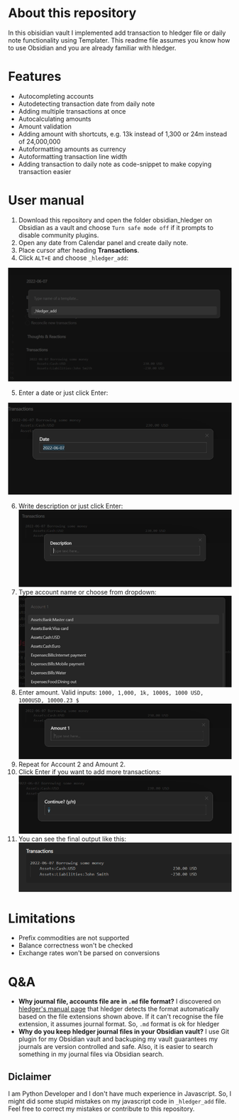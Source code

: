 # About this repository
In this obisidian vault I implemented add transaction to hledger file or daily note functionality using Templater.
This readme file assumes you know how to use Obsidian and you are already familiar with hledger.

# Features
- Autocompleting accounts
- Autodetecting transaction date from daily note
- Adding multiple transactions at once
- Autocalculating amounts
- Amount validation
- Adding amount with shortcuts, e.g. 13k instead of 1,300 or 24m instead of 24,000,000
- Autoformatting amounts as currency
- Autoformatting transaction line width
- Adding transaction to daily note as code-snippet to make copying transaction easier

# User manual
1. Download this repository and open the folder obsidian_hledger on Obsidian as a vault and choose `Turn safe mode off` if it prompts to disable community plugins.
2. Open any date from Calendar panel and create daily note.
3. Place cursor after heading **Transactions**.
4. Click `ALT+E` and choose `_hledger_add`:

![20220607015127.png](images/20220607015127.png)

5. Enter a date or just click Enter:

![20220607015223.png](images/20220607015223.png)

6. Write description or just click Enter:
![20220607015322.png](images/20220607015322.png)
7. Type account name or choose from dropdown:
![20220607015438.png](images/20220607015438.png)
8. Enter amount. Valid inputs: `1000, 1,000, 1k, 1000$, 1000 USD, 1000USD, 10000.23 $`
![20220607015644.png](images/20220607015644.png)
9. Repeat for Account 2 and Amount 2.
10. Click Enter if you want to add more transactions:
![20220607015758.png](images/20220607015758.png)
11. You can see the final output like this:
![20220607020001.png](images/20220607020001.png)

# Limitations
- Prefix commodities are not supported
- Balance correctness won't be checked
- Exchange rates won't be parsed on conversions

# Q&A
- **Why journal file, accounts file are in `.md` file format?**
	I discovered on [hledger's manual page](https://hledger.org/1.25/hledger.html#data-formats) that hledger detects the format automatically based on the file extensions shown above. If it can't recognise the file extension, it assumes journal format. So, `.md` format is ok for hledger
- **Why do you keep hledger journal files in your Obsidian vault?**
	I use Git plugin for my Obsidian vault and backuping my vault guarantees my journals are version controlled and safe. Also, it is easier to search something in my journal files via Obsidian search.

## Diclaimer
I am Python Developer and I don't have much experience in Javascript. So, I might did some stupid mistakes on my javascript code in `_hledger_add` file. Feel free to correct my mistakes or contribute to this repository.